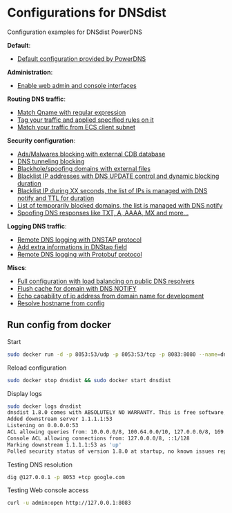 # Configurations for DNSdist

Configuration examples for DNSdist PowerDNS

**Default**:

- [Default configuration provided by PowerDNS](./default_config.lua)

**Administration**:

- [Enable web admin and console interfaces](./admin_config.lua)

**Routing DNS traffic**:

- [Match Qname with regular expression](./routing_regex.lua)
- [Tag your traffic and applied specified rules on it](./routing_tag_traffic.lua)
- [Match your traffic from ECS client subnet](./decode_ecs.lua)

**Security configuration**:

- [Ads/Malwares blocking with external CDB database](./security_blacklist_cdb.lua)
- [DNS tunneling blocking](./security_blocking_dnstunneling.lua)
- [Blackhole/spoofing domains with external files](./security_blackhole_domains.lua)
- [Blacklist IP addresses with DNS UPDATE control and dynamic blocking duration](./security_blacklist_ip_dnsupdate.lua)
- [Blacklist IP during XX seconds, the list of IPs is managed with DNS notify and TTL for duration](./security_blacklist_ip_notify.lua)
- [List of temporarily blocked domains, the list is managed with DNS notify](./security_blocklist_domains.lua)
- [Spoofing DNS responses like TXT, A, AAAA, MX and more...](./security_spoofing_qtype.lua)

**Logging DNS traffic**:

- [Remote DNS logging with DNSTAP protocol](./logging_dnstap.lua)
- [Add extra informations in DNStap field](./logging_dnstap_extra.lua)
- [Remote DNS logging with Protobuf protocol](./logging_protobuf.lua)

**Miscs**:

- [Full configuration with load balancing on public DNS resolvers](./miscs_basic_config.lua)
- [Flush cache for domain with DNS NOTIFY](./miscs_cache_flush_notify.lua)
- [Echo capability of ip address from domain name for development](./miscs_echoip.lua)
- [Resolve hostname from config](./miscs_resolve_hostname.lua)

## Run config from docker

Start

```bash
sudo docker run -d -p 8053:53/udp -p 8053:53/tcp -p 8083:8080 --name=dnsdist --volume=$PWD/basic_config.lua:/etc/dnsdist/conf.d/dnsdist.conf:ro powerdns/dnsdist-18:1.8.0
```

Reload configuration

```bash
sudo docker stop dnsdist && sudo docker start dnsdist
```

Display logs

```bash
sudo docker logs dnsdist
dnsdist 1.8.0 comes with ABSOLUTELY NO WARRANTY. This is free software, and you are welcome to redistribute it according to the terms of the GPL version 2
Added downstream server 1.1.1.1:53
Listening on 0.0.0.0:53
ACL allowing queries from: 10.0.0.0/8, 100.64.0.0/10, 127.0.0.0/8, 169.254.0.0/16, 172.16.0.0/12, 192.168.0.0/16, ::1/128, fc00::/7, fe80::/10
Console ACL allowing connections from: 127.0.0.0/8, ::1/128
Marking downstream 1.1.1.1:53 as 'up'
Polled security status of version 1.8.0 at startup, no known issues reported: OK
```

Testing DNS resolution

```bash
dig @127.0.0.1 -p 8053 +tcp google.com
```

Testing Web console access

```bash
curl -u admin:open http://127.0.0.1:8083
```
